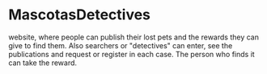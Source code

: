 # MascotasDetectives
website, where people can publish their lost pets and the rewards they can give to find them. Also searchers or "detectives" can enter, see the publications and request or register in each case. The person who finds it can take the reward. 
